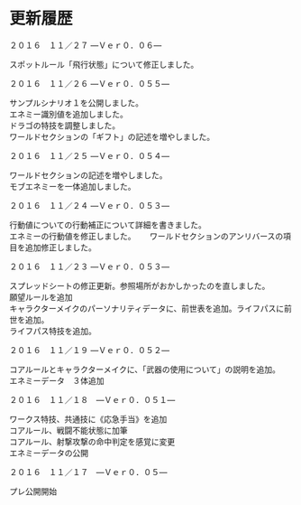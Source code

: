 # 更新履歴
２０１６　１１／２７ ―Ｖｅｒ０．０６―

スポットルール「飛行状態」について修正しました。

２０１６　１１／２６ ―Ｖｅｒ０．０５５―

サンプルシナリオ１を公開しました。  
エネミー識別値を追加しました。  
ドラゴの特技を調整しました。  
ワールドセクションの「ギフト」の記述を増やしました。  

２０１６　１１／２５ ―Ｖｅｒ０．０５４―

ワールドセクションの記述を増やしました。  
モブエネミーを一体追加しました。

２０１６　１１／２４ ―Ｖｅｒ０．０５３―

行動値についての行動補正について詳細を書きました。  
エネミーの行動値を修正しました。　　
ワールドセクションのアンリバースの項目を追加修正しました。

２０１６　１１／２３ ―Ｖｅｒ０．０５３―

スプレッドシートの修正更新。参照場所がおかしかったのを直しました。  
願望ルールを追加  
キャラクターメイクのパーソナリティデータに、前世表を追加。ライフパスに前世を追加。  
ライフパス特技を追加。

２０１６　１１／１９ ―Ｖｅｒ０．０５２―

コアルールとキャラクターメイクに、「武器の使用について」の説明を追加。  
エネミーデータ　３体追加

２０１６　１１／１８　―Ｖｅｒ０．０５１―

ワークス特技、共通技に《応急手当》を追加  
コアルール、戦闘不能状態に加筆  
コアルール、射撃攻撃の命中判定を感覚に変更  
エネミーデータの公開

２０１６　１１／１７　―Ｖｅｒ０．０５―

プレ公開開始
